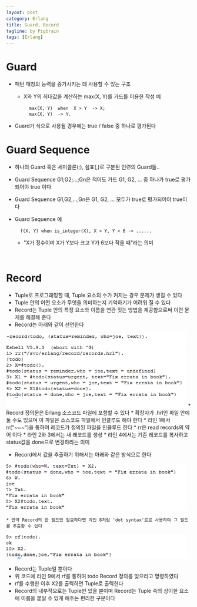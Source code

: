 ```yaml
---
layout: post
category: Erlang
title: Guard, Record
tagline: by Pigbrain
tags: [Erlang]
---
```


<!--more-->

# Guard    
* 패턴 매칭의 능력을 증가시키는 데 사용할 수 있는 구조  
	* X와 Y의 최대값을 계산하는 max(X, Y)를 가드를 이용한 작성 예  
		
			max(X, Y)  when  X > Y  -> X;
			max(X, Y)  -> Y.

* Guard가 식으로 사용될 경우에는 true / false 중 하나로 평가된다


# Guard Sequence   
* 하나의 Guard 혹은 세미콜론(;), 쉼표(,)로 구분된 인련의 Guard들..﻿  
* Guard Sequence G1;G2;...;Gn은 적어도 가드 G1, G2, ... 중 하나가 true로 평가되어야 true 이다  
* Guard Sequence G1,G2,...,Gn은 G1, G2, ... 모두가 true로 평가되어야 true이다  
* Guard Sequence 예  
	
		f(X, Y) when is_integer(X), X > Y, Y < 6 -> ......  
		
	* "X가 정수이며 X가 Y보다 크고 Y가 6보다 작을 때"라는 의미  
<br>  

# Record  
* Tuple로 프로그래밍할 때, Tuple 요소의 수가 커지는 경우 문제가 생길 수 있다  
* Tuple 안의 어떤 요소가 무엇을 의미하는지 기억하기가 어려워 질 수 있다  
* Record는 Tuple 안의 특정 요소와 이름을 연관 짓는 방법을 제공함으로써 이런 문제를 해결해 준다  
* Record는 아래와 같이 선언한다  
<img src="/assets/themes/Snail/img/Erlang/Guard_Record/record-1.png" alt="">  
<br>  
<img src="/assets/themes/Snail/img/Erlang/Guard_Record/record-2.png" alt="">  
* Record 정의문은 Erlang 소스코드 파일에 포함할 수 있다 
* 확장자가 .hrl인 파일 안에 둘 수도 있으며 이 파일은 소스코드 파일에서 인클루드 해야 한다
	* 라인 1에서 rr("~~~")을 통하여 레코드가 정의된 파일을 인클루드 한다  
		* rr은 read records의 약어 이다  
	* 라인 2와 3에서는 새 래코드를 생성  
	* 라인 4에서는 기존 레코드를 복사하고 status값을 done으로 변경하라는 의미  
<br>

* Record에서 값을 추출하기 위해서는 아래와 같은 방식으로 한다  
<img src="/assets/themes/Snail/img/Erlang/Guard_Record/record-3.png" alt="">  

	* 만약 Record의 한 필드만 필요하다면 라인 8처럼 'dot syntax'르르 사용하여 그 필드를 추출할 수 있다  

<img src="/assets/themes/Snail/img/Erlang/Guard_Record/record-4.png" alt="">  

* Record는 Tuple일 뿐이다
* 위 코드에 라인 9에서 rf를 통하여 todo Record 정의를 잊으라고 명령하였다  
* rf를 수행한 이후  X2를 출력하면 Tuple로 출력한다  
* Record의 내부적으로는 Tuple만 있을 뿐이며 Record는 Tuple 속의 상이한 요소에 이름을 붙일 수 있게 해주는 편리한 구문이다  




